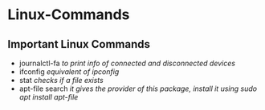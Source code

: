 # Linux-Commands


## Important Linux Commands

* journalctl-fa  *to print info of connected and disconnected devices*
* ifconfig  *equivalent of ipconfig*
* stat <filename> *checks if a file exists*
* apt-file search <name of package> *it gives the provider of this package, install it using sudo apt install apt-file*
